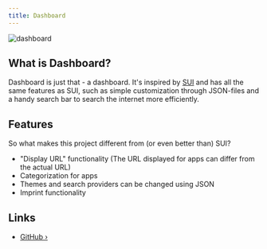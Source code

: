 ```yaml
---
title: Dashboard
---
```


![dashboard](https://github.com/phntxx/dashboard/blob/master/screenshot.png?raw=true)

## What is Dashboard?

Dashboard is just that - a dashboard. It's inspired by [SUI](https://github.com/jeroenpardon/sui) and has all the same features as SUI, such as simple customization through JSON-files and a handy search bar to search the internet more efficiently.

## Features

So what makes this project different from (or even better than) SUI?

- "Display URL" functionality (The URL displayed for apps can differ from the actual URL)
- Categorization for apps
- Themes and search providers can be changed using JSON
- Imprint functionality

## Links

- [GitHub ›](https://github.com/phntxx/dashboard/)
